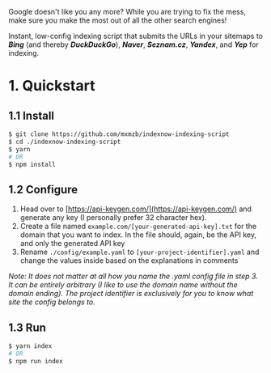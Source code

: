 Google doesn't like you any more? While you are trying to fix the mess, make sure you make the most out of all the other search engines!

Instant, low-config indexing script that submits the URLs in your sitemaps to **_Bing_** (and thereby **_DuckDuckGo_**), **_Naver_**, **_Seznam.cz_**, **_Yandex_**, and **_Yep_** for indexing.

# 1. Quickstart

## 1.1 Install

```sh
$ git clone https://github.com/mxmzb/indexnow-indexing-script
$ cd ./indexnow-indexing-script
$ yarn
# OR
$ npm install
```

## 1.2 Configure

1. Head over to [https://api-keygen.com/](https://api-keygen.com/) and generate any key (I personally prefer 32 character hex).
2. Create a file named `example.com/[your-generated-api-key].txt` for the domain that you want to index. In the file should, again, be the API key, and only the generated API key
3. Rename `./config/example.yaml` to `[your-project-identifier].yaml` and change the values inside based on the explanations in comments

_Note: It does not matter at all how you name the .yaml config file in step 3. It can be entirely arbitrary (I like to use the domain name without the domain ending). The project identifier is exclusively for you to know what site the config belongs to._

## 1.3 Run

```sh
$ yarn index
# OR
$ npm run index
```
